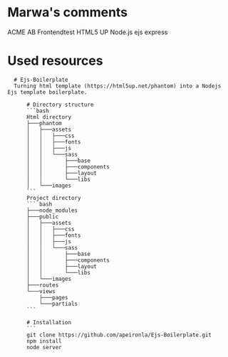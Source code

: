 # Marwa's comments
ACME AB Frontendtest
HTML5 UP
Node.js
ejs
express

# Used resources

      # Ejs-Boilerplate
      Turning html template (https://html5up.net/phantom) into a Nodejs Ejs template boilerplate.

          # Directory structure
          ```bash
          Html directory
          ├───phantom
          │   ├───assets
          │   │   ├───css
          │   │   ├───fonts
          │   │   ├───js
          │   │   └───sass
          │   │       ├───base
          │   │       ├───components
          │   │       ├───layout
          │   │       └───libs
          │   └───images
          ```
          Project directory
          ``` bash
          ├───node_modules
          ├───public
          │   ├───assets
          │   │   ├───css
          │   │   ├───fonts
          │   │   ├───js
          │   │   └───sass
          │   │       ├───base
          │   │       ├───components
          │   │       ├───layout
          │   │       └───libs
          │   └───images
          ├───routes
          └───views
              ├───pages
              └───partials
          ```

          # Installation
          ```
          git clone https://github.com/apeironla/Ejs-Boilerplate.git
          npm install
          node server


